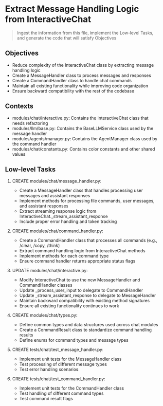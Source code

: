 # Extract Message Handling Logic from InteractiveChat

> Ingest the information from this file, implement the Low-level Tasks, and generate the code that will satisfy Objectives

## Objectives
- Reduce complexity of the InteractiveChat class by extracting message handling logic
- Create a MessageHandler class to process messages and responses
- Create a CommandHandler class to handle chat commands
- Maintain all existing functionality while improving code organization
- Ensure backward compatibility with the rest of the codebase

## Contexts
- modules/chat/interactive.py: Contains the InteractiveChat class that needs refactoring
- modules/llm/base.py: Contains the BaseLLMService class used by the message handler
- modules/agents/manager.py: Contains the AgentManager class used by the command handler
- modules/chat/constants.py: Contains color constants and other shared values

## Low-level Tasks
1. CREATE modules/chat/message_handler.py:
   - Create a MessageHandler class that handles processing user messages and assistant responses
   - Implement methods for processing file commands, user messages, and assistant responses
   - Extract streaming response logic from InteractiveChat._stream_assistant_response
   - Include proper error handling and token tracking

2. CREATE modules/chat/command_handler.py:
   - Create a CommandHandler class that processes all commands (e.g., /clear, /copy, /think)
   - Extract command handling logic from InteractiveChat methods
   - Implement methods for each command type
   - Ensure command handler returns appropriate status flags

3. UPDATE modules/chat/interactive.py:
   - Modify InteractiveChat to use the new MessageHandler and CommandHandler classes
   - Update _process_user_input to delegate to CommandHandler
   - Update _stream_assistant_response to delegate to MessageHandler
   - Maintain backward compatibility with existing method signatures
   - Ensure all existing functionality continues to work

4. CREATE modules/chat/types.py:
   - Define common types and data structures used across chat modules
   - Create a CommandResult class to standardize command handling results
   - Define enums for command types and message types

5. CREATE tests/chat/test_message_handler.py:
   - Implement unit tests for the MessageHandler class
   - Test processing of different message types
   - Test error handling scenarios

6. CREATE tests/chat/test_command_handler.py:
   - Implement unit tests for the CommandHandler class
   - Test handling of different command types
   - Test command result flags
